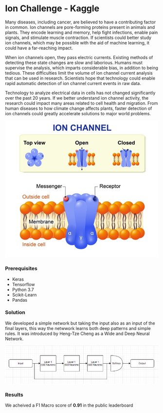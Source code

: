 # Ion Challenge - Kaggle

Many diseases, including cancer, are believed to have a contributing factor in common. Ion channels are pore-forming proteins present in animals and plants. They encode learning and memory, help fight infections, enable pain signals, and stimulate muscle contraction. If scientists could better study ion channels, which may be possible with the aid of machine learning, it could have a far-reaching impact.

When ion channels open, they pass electric currents. Existing methods of detecting these state changes are slow and laborious. Humans must supervise the analysis, which imparts considerable bias, in addition to being tedious. These difficulties limit the volume of ion channel current analysis that can be used in research. Scientists hope that technology could enable rapid automatic detection of ion channel current events in raw data.

Technology to analyze electrical data in cells has not changed significantly over the past 20 years. If we better understand ion channel activity, the research could impact many areas related to cell health and migration. From human diseases to how climate change affects plants, faster detection of ion channels could greatly accelerate solutions to major world problems.

<img src="resources/channels.jpg">

### Prerequisites
- Keras
- Tensorflow
- Python 3.7
- Scikit-Learn
- Pandas

### Solution

We developed a simple network but taking the input also as an input of the final layers, this way the netwwork learns both deep patterns and simple rules. It was introduced by Heng-Tze Cheng as a Wide and Deep Neural Network.

<img src="resources/image.png">

### Results
We acheived a F1 Macro score of **0.91** in the public leaderboard